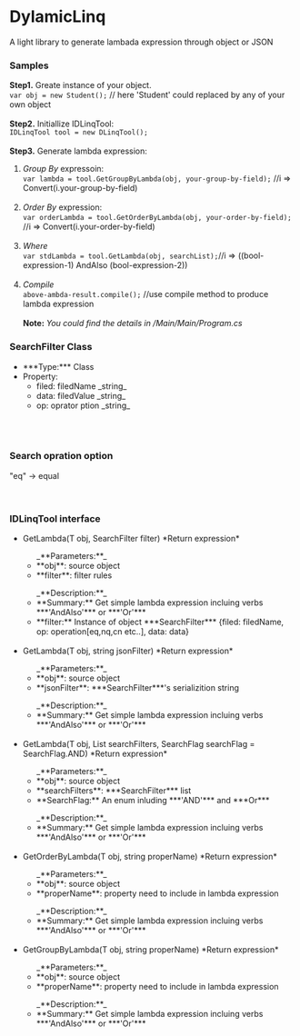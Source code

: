 # DylamicLinq
A light library to generate lambada expression through object or JSON

### Samples
**Step1.** Greate instance of your object. <br/>
`var obj = new Student();` // here 'Student' could replaced by any of your own object <br/>
<br/>
**Step2.** Initiallize IDLinqTool: <br/>
`IDLinqTool tool = new DLinqTool();`<br/><br/>
**Step3.** Generate lambda expression:<br/>
1. *Group By* expressoin: <br/>
`var lambda = tool.GetGroupByLambda(obj, your-group-by-field);` //i => Convert(i.your-group-by-field)<br/><br/>
2. *Order By* expression:<br/>
`var orderLambda = tool.GetOrderByLambda(obj, your-order-by-field);` //i => Convert(i.your-order-by-field)<br/> <br/>
3. *Where*<br/>
 `var stdLambda = tool.GetLambda(obj, searchList);`//i => ((bool-expression-1) AndAlso (bool-expression-2))<br/><br/>
4. *Compile* <br/>
  `above-ambda-result.compile();` //use compile method to produce lambda expression
  <br/></br>
**Note:**  _You could find the details in /Main/Main/Program.cs_

### SearchFilter Class
  <ul>
    <li>***Type:*** Class</li>
    <li>
      Property:
      <ul>
        <li>filed: filedName _string_</li>
        <li>data: filedValue _string_</li>
        <li>op: oprator ption _string_</li>
      </ul>
    </li>
  </ul>
<br/><br/>

### Search opration option
 "eq" -> equal<br/>
<br/><br/>

### IDLinqTool interface
  <ul>
    <li>GetLambda<T>(T obj, SearchFilter filter) *Return expression*<br/>
      <ul>
        _**Parameters:**_
        <li>**obj**: source object</li>
        <li>**filter**: filter rules</li>
      </ul>
      <ul>
        _**Description:**_
        <li>**Summary:** Get simple lambda expression incluing verbs ***'AndAlso'*** or ***'Or'***</li>
        <li>**filter:** Instance of object ***SearchFilter*** {filed: filedName, op: operation[eq,nq,cn etc..], data: data}</li>
      </ul>
    </li>
    <br/>
    <li>GetLambda<T>(T obj, string jsonFilter) *Return expression* <br/>
      <ul>
          _**Parameters:**_
          <li>**obj**: source object</li>
          <li>**jsonFilter**: ***SearchFilter***'s serializition string </li>
        </ul>
        <ul>
          _**Description:**_
          <li>**Summary:** Get simple lambda expression incluing verbs ***'AndAlso'*** or ***'Or'***</li>
      </ul>
    </li><br/>
    <li>
      GetLambda<T>(T obj, List<SearchFilter> searchFilters, SearchFlag searchFlag = SearchFlag.AND) *Return expression* <br/>
      <ul>
          _**Parameters:**_
          <li>**obj**: source object</li>
          <li>**searchFilters**: ***SearchFilter*** list </li>
          <li>**SearchFlag:** An enum inluding ***'AND'*** and ***Or***</li>
        </ul>
        <ul>
          _**Description:**_
          <li>**Summary:** Get simple lambda expression incluing verbs ***'AndAlso'*** or ***'Or'***</li>
      </ul>
    </li>
    <br/>
    <li>GetOrderByLambda<T>(T obj, string properName) *Return expression* <br/>
      <ul>
        _**Parameters:**_
        <li>**obj**: source object</li>
        <li>**properName**: property need to include in lambda expression</li>
      </ul>
      <ul>
        _**Description:**_
        <li>**Summary:** Get simple lambda expression incluing verbs ***'AndAlso'*** or ***'Or'***</li>
      </ul>
    </li>
    <br/>
    <li>
      GetGroupByLambda<T>(T obj, string properName) *Return expression* <br/>
      <ul>
          _**Parameters:**_
          <li>**obj**: source object</li>
          <li>**properName**: property need to include in lambda expression</li>
        </ul>
        <ul>
          _**Description:**_
          <li>**Summary:** Get simple lambda expression incluing verbs ***'AndAlso'*** or ***'Or'***</li>
        </ul>
    </li>
  </ul>

